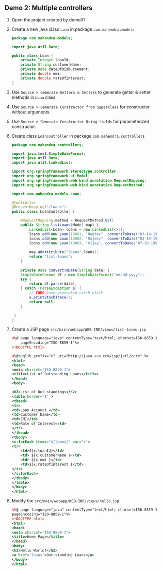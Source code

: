 ## Demo 2: Multiple controllers

1. Open the project created by demo01

2.  Create a new java class `Loan` in package `com.mahendra.models`

    ```java
    package com.mahendra.models;

    import java.util.Date;

    public class Loan {
        private Integer loanId;
        private String customerName;
        private Date dateOfDisbursement;
        private double emi;
        private double rateOfInterest;
    }
    ```

3.  Use `Source > Generate Getters & Setters` to generate getter & setter methods in `Loan` class.

4.  Use `Source > Generate Constructor from Superclass` for constructor without arguments.

5.  Use `Source > Generate Constructor Using fields` for parameterized constructor.

6.  Create class `LoanController` in package `com.mahendra.controllers`

    ```java
    package com.mahendra.controllers;

    import java.text.SimpleDateFormat;
    import java.util.Date;
    import java.util.LinkedList;

    import org.springframework.stereotype.Controller;
    import org.springframework.ui.Model;
    import org.springframework.web.bind.annotation.RequestMapping;
    import org.springframework.web.bind.annotation.RequestMethod;

    import com.mahendra.models.Loan;

    @Controller
    @RequestMapping("/loans")
    public class LoanController {

        @RequestMapping(method = RequestMethod.GET)
        public String listLoans(Model map) {
            LinkedList<Loan> loans = new LinkedList<>();
            loans.add(new Loan(10001, "Neerav", convertToDate("03-14-1990") , 12000, 14.5));
            loans.add(new Loan(10002, "Rajeev", convertToDate("03-10-1998") , 15000, 15.5));
            loans.add(new Loan(10003, "Vijay", convertToDate("07-20-1999") , 20000, 13.1));
            
            map.addAttribute("loans",loans);
            return "list-loans";
        }
        
        private Date convertToDate(String date) {
		SimpleDateFormat df = new SimpleDateFormat("mm-dd-yyyy");
		try {
			return df.parse(date);
		} catch (ParseException e) {
			// TODO Auto-generated catch block
			e.printStackTrace();
			return null;
		}
		
 	 }
    }

    ```

7.  Create a JSP page `src/main/webapp/WEB-INF/views/list-loans.jsp`

    ```xml
    <%@ page language="java" contentType="text/html; charset=ISO-8859-1"
        pageEncoding="ISO-8859-1"%>
    <!DOCTYPE html>

    <%@taglib prefix="c" uri="http://java.sun.com/jsp/jstl/core" %>
    <html>
    <head>
    <meta charset="ISO-8859-1">
    <title>List of Outstanding Loans</title>
    </head>
    <body>

    <h2>List of Out-standings</h2>
    <table border="1" >
    <thead>
    <tr>
    <td>Loan Account </td>
    <td>Customer Name</td>
    <td>EMI</td>
    <td>Rate of Interest</td>
    </tr>
    </thead>
    <tbody>
    <c:forEach items="${loans}" var="x">
    <tr>
        <td>${x.loanId}</td>
        <td> ${x.customerName }</td>
        <td> ${x.emi }</td>
        <td>${x.rateOfInterest }</td>
    </tr>
    </c:forEach>
    </tbody>
    </table>
    </body>
    </html>
    ```

8.  Modify the `src/main/webapp/WEB-INF/views/hello.jsp`

    ```xml
    <%@ page language="java" contentType="text/html; charset=ISO-8859-1"
    pageEncoding="ISO-8859-1"%>
    <!DOCTYPE html>
    <html>
    <head>
    <meta charset="ISO-8859-1">
    <title>Home Page</title>
    </head>
    <body>
    <h2>Hello World!</h2>
    <a href="loans">Out-standing Loans</a>
    </body>
    </html>
    ```